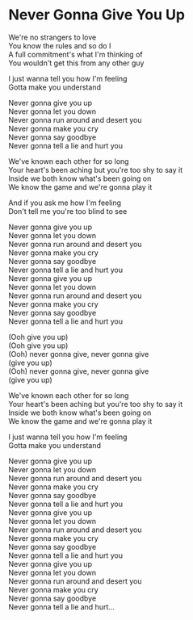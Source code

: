 # Never Gonna Give You Up

We're no strangers to love<br/>
You know the rules and so do I<br/>
A full commitment's what I'm thinking of<br/>
You wouldn't get this from any other guy

I just wanna tell you how I'm feeling<br/>
Gotta make you understand

Never gonna give you up<br/>
Never gonna let you down<br/>
Never gonna run around and desert you<br/>
Never gonna make you cry<br/>
Never gonna say goodbye<br/>
Never gonna tell a lie and hurt you

We've known each other for so long<br/>
Your heart's been aching but you're too shy to say it<br/>
Inside we both know what's been going on<br/>
We know the game and we're gonna play it

And if you ask me how I'm feeling<br/>
Don't tell me you're too blind to see

Never gonna give you up<br/>
Never gonna let you down<br/>
Never gonna run around and desert you<br/>
Never gonna make you cry<br/>
Never gonna say goodbye<br/>
Never gonna tell a lie and hurt you<br/>
Never gonna give you up<br/>
Never gonna let you down<br/>
Never gonna run around and desert you<br/>
Never gonna make you cry<br/>
Never gonna say goodbye<br/>
Never gonna tell a lie and hurt you

(Ooh give you up)<br/>
(Ooh give you up)<br/>
(Ooh) never gonna give, never gonna give<br/>
(give you up)<br/>
(Ooh) never gonna give, never gonna give<br/>
(give you up)

We've known each other for so long<br/>
Your heart's been aching but you're too shy to say it<br/>
Inside we both know what's been going on<br/>
We know the game and we're gonna play it

I just wanna tell you how I'm feeling<br/>
Gotta make you understand

Never gonna give you up<br/>
Never gonna let you down<br/>
Never gonna run around and desert you<br/>
Never gonna make you cry<br/>
Never gonna say goodbye<br/>
Never gonna tell a lie and hurt you<br/>
Never gonna give you up<br/>
Never gonna let you down<br/>
Never gonna run around and desert you<br/>
Never gonna make you cry<br/>
Never gonna say goodbye<br/>
Never gonna tell a lie and hurt you<br/>
Never gonna give you up<br/>
Never gonna let you down<br/>
Never gonna run around and desert you<br/>
Never gonna make you cry<br/>
Never gonna say goodbye<br/>
Never gonna tell a lie and hurt...
